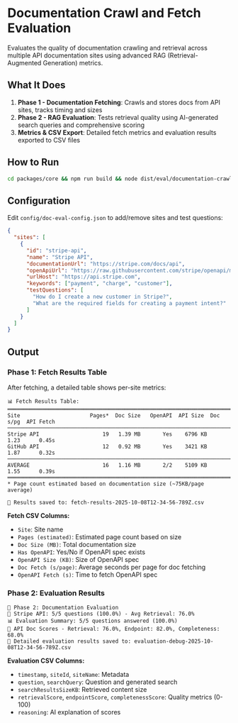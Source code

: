 # Documentation Crawl and Fetch Evaluation

Evaluates the quality of documentation crawling and retrieval across multiple API documentation sites using advanced RAG (Retrieval-Augmented Generation) metrics.

## What It Does

1. **Phase 1 - Documentation Fetching**: Crawls and stores docs from API sites, tracks timing and sizes
2. **Phase 2 - RAG Evaluation**: Tests retrieval quality using AI-generated search queries and comprehensive scoring
3. **Metrics & CSV Export**: Detailed fetch metrics and evaluation results exported to CSV files

## How to Run

```bash
cd packages/core && npm run build && node dist/eval/documentation-crawl-and-fetch/run-documentation-evaluations.js 
```

## Configuration

Edit `config/doc-eval-config.json` to add/remove sites and test questions:

```json
{
  "sites": [
    {
      "id": "stripe-api",
      "name": "Stripe API",
      "documentationUrl": "https://stripe.com/docs/api",
      "openApiUrl": "https://raw.githubusercontent.com/stripe/openapi/master/openapi/spec3.json",
      "urlHost": "https://api.stripe.com",
      "keywords": ["payment", "charge", "customer"],
      "testQuestions": [
        "How do I create a new customer in Stripe?",
        "What are the required fields for creating a payment intent?"
      ]
    }
  ]
}
```

## Output

### Phase 1: Fetch Results Table

After fetching, a detailed table shows per-site metrics:

```
📊 Fetch Results Table:
═══════════════════════════════════════════════════════════════════════════════════
Site                      Pages*  Doc Size   OpenAPI  API Size  Doc s/pg  API Fetch
───────────────────────────────────────────────────────────────────────────────────
Stripe API                    19   1.39 MB       Yes    6796 KB      1.23      0.45s
GitHub API                    12   0.92 MB       Yes    3421 KB      1.87      0.32s
───────────────────────────────────────────────────────────────────────────────────
AVERAGE                       16   1.16 MB       2/2    5109 KB      1.55      0.39s
═══════════════════════════════════════════════════════════════════════════════════
* Page count estimated based on documentation size (~75KB/page average)

💾 Results saved to: fetch-results-2025-10-08T12-34-56-789Z.csv
```

**Fetch CSV Columns:**
- `Site`: Site name
- `Pages (estimated)`: Estimated page count based on size
- `Doc Size (MB)`: Total documentation size
- `Has OpenAPI`: Yes/No if OpenAPI spec exists
- `OpenAPI Size (KB)`: Size of OpenAPI spec
- `Doc Fetch (s/page)`: Average seconds per page for doc fetching
- `OpenAPI Fetch (s)`: Time to fetch OpenAPI spec

### Phase 2: Evaluation Results

```
📝 Phase 2: Documentation Evaluation
📝 Stripe API: 5/5 questions (100.0%) - Avg Retrieval: 76.0%
📊 Evaluation Summary: 5/5 questions answered (100.0%)
🎯 API Doc Scores - Retrieval: 76.0%, Endpoint: 82.0%, Completeness: 68.0%
📄 Detailed evaluation results saved to: evaluation-debug-2025-10-08T12-34-56-789Z.csv
```

**Evaluation CSV Columns:**
- `timestamp`, `siteId`, `siteName`: Metadata
- `question`, `searchQuery`: Question and generated search
- `searchResultsSizeKB`: Retrieved content size
- `retrievalScore`, `endpointScore`, `completenessScore`: Quality metrics (0-100)
- `reasoning`: AI explanation of scores